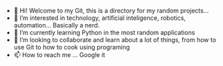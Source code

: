 - 👋 Hi! Welcome to my Git, this is a directory for my random projects...
- 👀 I’m interested in technology, artificial inteligence, robotics, automation... Basically a nerd.
- 🌱 I’m currently learning Python in the most random applications
- 💞️ I’m looking to collaborate and learn about a lot of things, from how to use Git to how to cook using programing
- 📫 How to reach me ... Google it

<!---
arthurnonaka/arthurnonaka is a ✨ special ✨ repository because its `README.md` (this file) appears on your GitHub profile.
You can click the Preview link to take a look at your changes.
--->
